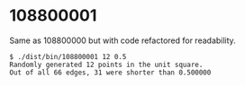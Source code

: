 # 108800001

Same as 108800000 but with code refactored for readability.

```console
$ ./dist/bin/108800001 12 0.5
Randomly generated 12 points in the unit square.
Out of all 66 edges, 31 were shorter than 0.500000
```
